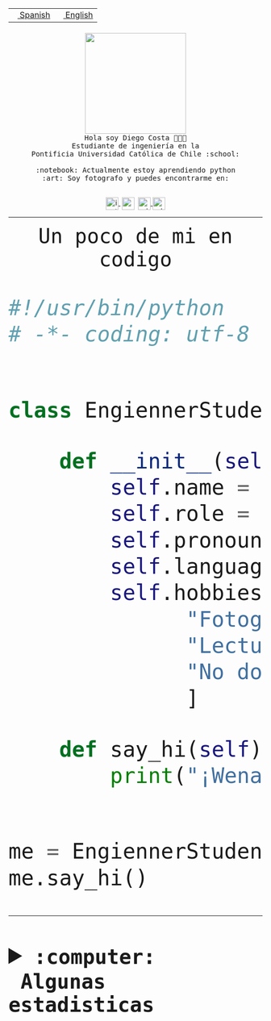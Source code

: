 <table border="0"  align="right">
 <tr><td><a href="README.md"><img src="https://upload.wikimedia.org/wikipedia/commons/thumb/8/89/Bandera_de_Espa%C3%B1a.svg/1200px-Bandera_de_Espa%C3%B1a.svg.png" height="10"> Spanish</a></td>
 <td><a href="README.en.md"><img src="https://upload.wikimedia.org/wikipedia/commons/a/a4/Flag_of_the_United_States.svg" height="10"> English</a></td></tr>
</table><br><br><br>


<p align="center">
  <img src="https://github.com/diegocostares/diegocostares/blob/main/Images/aaa2.gif?raw=true" height="200px" weight="200px">
  <br><samp>
    Hola soy Diego Costa 👨🏻‍💻<br>
    Estudiante de ingeniería en la <br>
    Pontificia Universidad Católica de Chile :school:<br>
  <br>
    :notebook: Actualmente estoy aprendiendo python <br>
    :art: Soy fotografo y puedes encontrarme en: <br>
  <br></samp>
  
</p>

<p align="center">
   <a href="https://instagram.com/diegocosta_no" target="blank">
    <img 
    align="center" src="https://cdn.jsdelivr.net/npm/simple-icons@3.0.1/icons/instagram.svg" alt="instagram" height="25px" width="25px" />
  </a>
  <a style="border: 3px solid; color: white;"href="https://t.me/diegocosta_no" target="blank">
  <img
  align="center" alt="Telegram" width="25px" src="https://icons-for-free.com/iconfiles/png/512/Telegram-1324888767380505522.png" />
</a>
<a href="https://api.whatsapp.com/send?phone=56971897835&text=Hola!" target="blank">
  <img
  align="center" alt="wtsp" width="25px" src="https://img.icons8.com/pastel-glyph/2x/whatsapp--v2.png" />
</a>
<a href="https://www.linkedin.com/in/diego-costa-786249213/" target="blank">
  <img
  align="center" alt="wtsp" width="25px" src="https://img.icons8.com/metro/452/linkedin.png" />
</a>

  </a>
</p>

---


<p align="center"><font size="25"><samp>Un poco de mi en codigo</samp></front></p>


```python
#!/usr/bin/python
# -*- coding: utf-8 -*-


class EngiennerStudent:

    def __init__(self):
        self.name = "Diego Costa"
        self.role = "Estudiante"
        self.pronouns = "he/him"
        self.language_spoken = ["es_CL", "en_US"]
        self.hobbies = [
              "Fotografia",
              "Lectura",
              "No dormir",
              ]

    def say_hi(self):
        print("¡Wena mundo!")


me = EngiennerStudent()
me.say_hi()
```
---
<details>
  <summary><b><samp>:computer: &nbsp;Algunas estadisticas</samp></b></summary>
  <br/></p>

<!--START_SECTION:waka-->
![Code Time](http://img.shields.io/badge/Code%20Time-839%20hrs%2055%20mins-blue)

**Soy nocturno 🦉** 

```text
🌞 Mañana                 9 commits           ░░░░░░░░░░░░░░░░░░░░░░░░░   00.37 % 
🌆 Día                    725 commits         ████████░░░░░░░░░░░░░░░░░   30.16 % 
🌃 Tarde                  1057 commits        ███████████░░░░░░░░░░░░░░   43.97 % 
🌙 Noche                  613 commits         ██████░░░░░░░░░░░░░░░░░░░   25.50 % 
```
📅 **Soy más productivo los Martes** 

```text
Lunes                    382 commits         ████░░░░░░░░░░░░░░░░░░░░░   15.89 % 
Martes                   491 commits         █████░░░░░░░░░░░░░░░░░░░░   20.42 % 
Miércoles                307 commits         ███░░░░░░░░░░░░░░░░░░░░░░   12.77 % 
Jueves                   293 commits         ███░░░░░░░░░░░░░░░░░░░░░░   12.19 % 
Viernes                  375 commits         ████░░░░░░░░░░░░░░░░░░░░░   15.60 % 
Sábado                   206 commits         ██░░░░░░░░░░░░░░░░░░░░░░░   08.57 % 
Domingo                  350 commits         ████░░░░░░░░░░░░░░░░░░░░░   14.56 % 
```


📊 **Esta semana me dediqué a** 

```text
🐱‍💻 Proyectos: 
private-test             11 hrs 28 mins      ██████████░░░░░░░░░░░░░░░   40.44 % 
2023-1-S4-Grupo2-Scraper 9 hrs 48 mins       █████████░░░░░░░░░░░░░░░░   34.56 % 
2023-1-S4-scraper        3 hrs 56 mins       ███░░░░░░░░░░░░░░░░░░░░░░   13.88 % 
2023-1-S4-Grupo2-Backend 1 hr 27 mins        █░░░░░░░░░░░░░░░░░░░░░░░░   05.13 % 
arqui                    1 hr 18 mins        █░░░░░░░░░░░░░░░░░░░░░░░░   04.62 % 
```


 Last Updated on 27/04/2023 16:23:28 UTC
<!--END_SECTION:waka-->
  
  

<p align="center"> <img src="https://github-readme-stats.vercel.app/api?username=diegocostares&show_icons=true&theme=ayu-mirage" alt="abhisheknaiidu" /></p>
 
</details>
